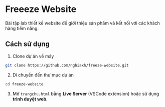 # Freeeze Website

Bài tập lab thiết kế website để giới thiệu sản phẩm và kết nối với các khách hàng tiềm năng.

## Cách sử dụng

1. Clone dự án về máy

```bash
git clone https://github.com/nghiaxh/freeze-website.git
```

2. Di chuyển đến thư mục dự án

```bash
cd freeze-website
```

3. Mở `trangchu.html` bằng **Live Server** (VSCode extension) hoặc sử dụng **trình duyệt web**.
